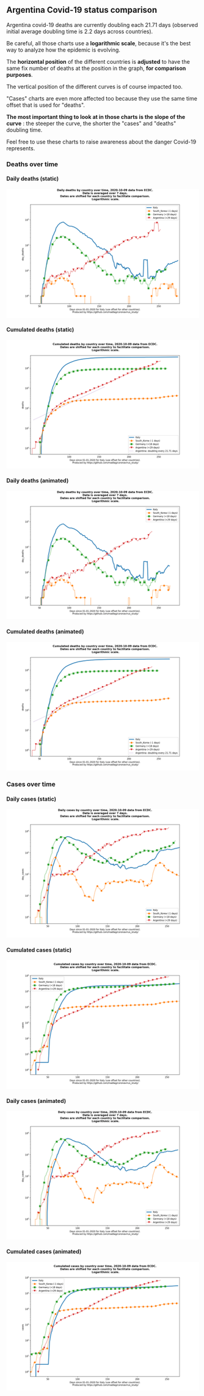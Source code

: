 ## Argentina Covid-19 status comparison 

Argentina covid-19 deaths are currently doubling each 21.71 days (observed initial average doubling time is 2.2 days across countries).



Be careful, all those charts use a **logarithmic scale**, because it's the best way to analyze how the epidemic is evolving.
 
The **horizontal position** of the different countries is **adjusted** to have the same fix number of deaths at the position in the graph, **for comparison purposes**.

The vertical position of the different curves is of course impacted too.

"Cases" charts are even more affected too because they use the same time offset that is used for "deaths".

**The most important thing to look at in those charts is the slope of the curve** : the steeper the curve, the shorter the "cases" and "deaths" doubling time.

Feel free to use these charts to raise awareness about the danger Covid-19 represents. 


 
### Deaths over time
 
#### Daily deaths (static)
![Argentina covid-19 daily deaths static chart](https://raw.githubusercontent.com/madlag/coronavirus_study/master/notebooks/graphs/2020-10-09/countries/Argentina/2020-10-09_Argentina_day_deaths.png "Argentina covid-19 day_deaths static chart")   
 
#### Cumulated deaths (static)
![Argentina covid-19 cumulated deaths static chart](https://raw.githubusercontent.com/madlag/coronavirus_study/master/notebooks/graphs/2020-10-09/countries/Argentina/2020-10-09_Argentina_deaths.png "Argentina covid-19 deaths static chart")   
 
#### Daily deaths (animated)
![Argentina covid-19 daily deaths animated chart](https://raw.githubusercontent.com/madlag/coronavirus_study/master/notebooks/graphs/2020-10-09/countries/Argentina/2020-10-09_Argentina_day_deaths.gif "Argentina covid-19 day_deaths animated chart")   
 
#### Cumulated deaths (animated)
![Argentina covid-19 cumulated deaths animated chart](https://raw.githubusercontent.com/madlag/coronavirus_study/master/notebooks/graphs/2020-10-09/countries/Argentina/2020-10-09_Argentina_deaths.gif "Argentina covid-19 deaths animated chart")   

 
### Cases over time
 
#### Daily cases (static)
![Argentina covid-19 daily cases static chart](https://raw.githubusercontent.com/madlag/coronavirus_study/master/notebooks/graphs/2020-10-09/countries/Argentina/2020-10-09_Argentina_day_cases.png "Argentina covid-19 day_cases static chart")   
 
#### Cumulated cases (static)
![Argentina covid-19 cumulated cases static chart](https://raw.githubusercontent.com/madlag/coronavirus_study/master/notebooks/graphs/2020-10-09/countries/Argentina/2020-10-09_Argentina_cases.png "Argentina covid-19 cases static chart")   
 
#### Daily cases (animated)
![Argentina covid-19 daily cases animated chart](https://raw.githubusercontent.com/madlag/coronavirus_study/master/notebooks/graphs/2020-10-09/countries/Argentina/2020-10-09_Argentina_day_cases.gif "Argentina covid-19 day_cases animated chart")   
 
#### Cumulated cases (animated)
![Argentina covid-19 cumulated cases animated chart](https://raw.githubusercontent.com/madlag/coronavirus_study/master/notebooks/graphs/2020-10-09/countries/Argentina/2020-10-09_Argentina_cases.gif "Argentina covid-19 cases animated chart")   


